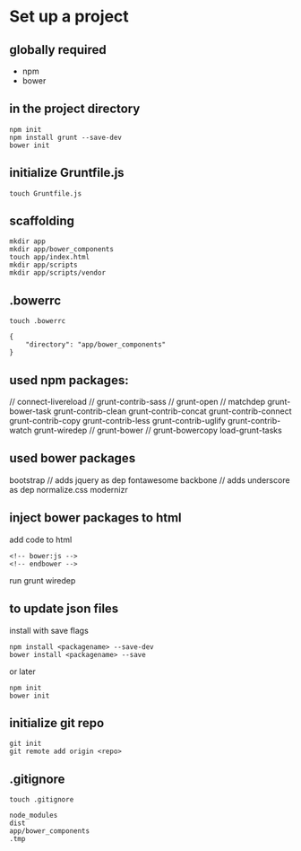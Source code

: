 # Set up a project
## globally required
  - npm
  - bower

## in the project directory
````
npm init
npm install grunt --save-dev
bower init
````

## initialize Gruntfile.js
````
touch Gruntfile.js
````

## scaffolding
````
mkdir app
mkdir app/bower_components
touch app/index.html
mkdir app/scripts
mkdir app/scripts/vendor
````

## .bowerrc
````
touch .bowerrc
````
    {
        "directory": "app/bower_components"
    }

## used npm packages:
// connect-livereload 
// grunt-contrib-sass
// grunt-open
// matchdep
grunt-bower-task
grunt-contrib-clean
grunt-contrib-concat
grunt-contrib-connect
grunt-contrib-copy
grunt-contrib-less
grunt-contrib-uglify
grunt-contrib-watch
grunt-wiredep
// grunt-bower
// grunt-bowercopy
load-grunt-tasks

## used bower packages
bootstrap // adds jquery as dep
fontawesome
backbone // adds underscore as dep
normalize.css
modernizr

## inject bower packages to html
add code to html
````
<!-- bower:js -->
<!-- endbower -->
````
run grunt wiredep

## to update json files
install with save flags
````
npm install <packagename> --save-dev
bower install <packagename> --save
````
or later
````
npm init
bower init
````

## initialize git repo
````
git init
git remote add origin <repo>
````

## .gitignore
````
touch .gitignore
````
    node_modules
    dist
    app/bower_components
    .tmp

